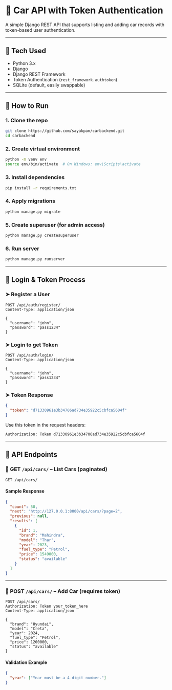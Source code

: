 # 🚗 Car API with Token Authentication

A simple Django REST API that supports listing and adding car records with token-based user authentication.

---

## 🔧 Tech Used

- Python 3.x  
- Django  
- Django REST Framework  
- Token Authentication (`rest_framework.authtoken`)  
- SQLite (default, easily swappable)  

---

## 🚀 How to Run

### 1. Clone the repo

```bash
git clone https://github.com/sayakpan/carbackend.git
cd carbackend
```

### 2. Create virtual environment

```bash
python -m venv env
source env/bin/activate  # On Windows: env\Scripts\activate
```

### 3. Install dependencies

```bash
pip install -r requirements.txt
```

### 4. Apply migrations

```bash
python manage.py migrate
```

### 5. Create superuser (for admin access)

```bash
python manage.py createsuperuser
```

### 6. Run server

```bash
python manage.py runserver
```

---

## 🔐 Login & Token Process

### ➤ Register a User

```http
POST /api/auth/register/
Content-Type: application/json

{
  "username": "john",
  "password": "pass1234"
}
```

### ➤ Login to get Token

```http
POST /api/auth/login/
Content-Type: application/json

{
  "username": "john",
  "password": "pass1234"
}
```

### ➤ Token Response

```json
{
  "token": "d71330961e3b34706ad734e35922c5cbfca5604f"
}
```

Use this token in the request headers:

```
Authorization: Token d71330961e3b34706ad734e35922c5cbfca5604f
```

---

## 📡 API Endpoints

### 🔹 GET `/api/cars/` – List Cars (paginated)

```http
GET /api/cars/
```

#### Sample Response

```json
{
  "count": 50,
  "next": "http://127.0.0.1:8000/api/cars/?page=2",
  "previous": null,
  "results": [
    {
      "id": 1,
      "brand": "Mahindra",
      "model": "Thar",
      "year": 2023,
      "fuel_type": "Petrol",
      "price": 1549000,
      "status": "available"
    }
  ]
}
```

---

### 🔹 POST `/api/cars/` – Add Car (requires token)

```http
POST /api/cars/
Authorization: Token your_token_here
Content-Type: application/json

{
  "brand": "Hyundai",
  "model": "Creta",
  "year": 2024,
  "fuel_type": "Petrol",
  "price": 1200000,
  "status": "available"
}
```

#### Validation Example

```json
{
  "year": ["Year must be a 4-digit number."]
}
```
